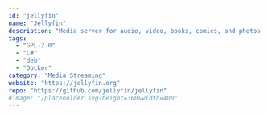 ```yaml
---
id: "jellyfin"
name: "Jellyfin"
description: "Media server for audio, video, books, comics, and photos with a sleek interface and robust transcoding capabilities. Almost all modern platforms have clients, including Roku, Android TV, iOS, and Kodi."
tags:
  - "GPL-2.0"
  - "C#"
  - "deb"
  - "Docker"
category: "Media Streaming"
website: "https://jellyfin.org"
repo: "https://github.com/jellyfin/jellyfin"
#image: "/placeholder.svg?height=300&width=400"
---
```



